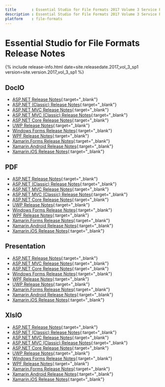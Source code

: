 ```yaml
---
title		: Essential Studio for File Formats 2017 Volume 3 Service Pack 1 Release Notes
description	: Essential Studio for File Formats 2017 Volume 3 Service Pack 1 Release Notes
platform	: file-formats
---
```


# Essential Studio for File Formats Release Notes

{% include release-info.html date=site.releasedate.2017_vol_3_sp1 version=site.version.2017_vol_3_sp1 %} 

## DocIO

* [ASP.NET Release Notes](/aspnet/release-notes/v15.3.0.29#docio){:target="_blank"}
* [ASP.NET (Classic) Release Notes](/aspnet-classic/release-notes/v15.3.0.29#docio){:target="_blank"}
* [ASP.NET MVC Release Notes](/aspnetmvc/release-notes/v15.3.0.29#docio){:target="_blank"}
* [ASP.NET MVC (Classic) Release Notes](/aspnetmvc-classic/release-notes/v15.3.0.29#docio){:target="_blank"}
* [ASP.NET Core Release Notes](/aspnet-core/release-notes/v15.3.0.29#docio){:target="_blank"}
* [UWP Release Notes](/uwp/release-notes/v15.3.0.29#docio){:target="_blank"}
* [Windows Forms Release Notes](/windowsforms/release-notes/v15.3.0.29#docio){:target="_blank"}
* [WPF Release Notes](/wpf/release-notes/v15.3.0.29#docio){:target="_blank"}
* [Xamarin.Forms Release Notes](/xamarin/release-notes/v15.3.0.29#docio){:target="_blank"}
* [Xamarin.Android Release Notes](/xamarin-android/release-notes/v15.3.0.29#docio){:target="_blank"}
* [Xamarin.iOS Release Notes](/xamarin-ios/release-notes/v15.3.0.29#docio){:target="_blank"}

## PDF

* [ASP.NET Release Notes](/aspnet/release-notes/v15.3.0.29#pdf){:target="_blank"}
* [ASP.NET (Classic) Release Notes](/aspnet-classic/release-notes/v15.3.0.29#pdf){:target="_blank"}
* [ASP.NET MVC Release Notes](/aspnetmvc/release-notes/v15.3.0.29#pdf){:target="_blank"}
* [ASP.NET MVC (Classic) Release Notes](/aspnetmvc-classic/release-notes/v15.3.0.29#pdf){:target="_blank"}
* [ASP.NET Core Release Notes](/aspnet-core/release-notes/v15.3.0.29#pdf){:target="_blank"}
* [UWP Release Notes](/uwp/release-notes/v15.3.0.29#pdf){:target="_blank"}
* [Windows Forms Release Notes](/windowsforms/release-notes/v15.3.0.29#pdf){:target="_blank"}
* [WPF Release Notes](/wpf/release-notes/v15.3.0.29#pdf){:target="_blank"}
* [Xamarin.Forms Release Notes](/xamarin/release-notes/v15.3.0.29#pdf){:target="_blank"}
* [Xamarin.Android Release Notes](/xamarin-android/release-notes/v15.3.0.29#pdf){:target="_blank"}
* [Xamarin.iOS Release Notes](/xamarin-ios/release-notes/v15.3.0.29#pdf){:target="_blank"}

## Presentation

* [ASP.NET Release Notes](/aspnet/release-notes/v15.3.0.29#presentation){:target="_blank"}
* [ASP.NET MVC Release Notes](/aspnetmvc/release-notes/v15.3.0.29#presentation){:target="_blank"}
* [ASP.NET Core Release Notes](/aspnet-core/release-notes/v15.3.0.29#presentation){:target="_blank"}
* [Windows Forms Release Notes](/windowsforms/release-notes/v15.3.0.29#presentation){:target="_blank"}
* [WPF Release Notes](/wpf/release-notes/v15.3.0.29#presentation){:target="_blank"}
* [UWP Release Notes](/uwp/release-notes/v15.3.0.29#presentation){:target="_blank"}
* [Xamarin.Forms Release Notes](/xamarin/release-notes/v15.3.0.29#presentation){:target="_blank"}
* [Xamarin.Android Release Notes](/xamarin-android/release-notes/v15.3.0.29#presentation){:target="_blank"}
* [Xamarin.iOS Release Notes](/xamarin-ios/release-notes/v15.3.0.29#presentation){:target="_blank"}

## XlsIO

* [ASP.NET Release Notes](/aspnet/release-notes/v15.3.0.29#xlsio){:target="_blank"}
* [ASP.NET (Classic) Release Notes](/aspnet-classic/release-notes/v15.3.0.29#xlsio){:target="_blank"}
* [ASP.NET MVC Release Notes](/aspnetmvc/release-notes/v15.3.0.29#xlsio){:target="_blank"}
* [ASP.NET MVC (Classic) Release Notes](/aspnetmvc-classic/release-notes/v15.3.0.29#xlsio){:target="_blank"}
* [ASP.NET Core Release Notes](/aspnet-core/release-notes/v15.3.0.29#xlsio){:target="_blank"}
* [UWP Release Notes](/uwp/release-notes/v15.3.0.29#xlsio){:target="_blank"}
* [Windows Forms Release Notes](/windowsforms/release-notes/v15.3.0.29#xlsio){:target="_blank"}
* [WPF Release Notes](/wpf/release-notes/v15.3.0.29#xlsio){:target="_blank"}
* [Xamarin.Forms Release Notes](/xamarin/release-notes/v15.3.0.29#xlsio){:target="_blank"}
* [Xamarin.Android Release Notes](/xamarin-android/release-notes/v15.3.0.29#xlsio){:target="_blank"}
* [Xamarin.iOS Release Notes](/xamarin-ios/release-notes/v15.3.0.29#xlsio){:target="_blank"}